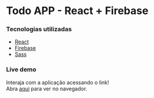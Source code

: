 # Todo APP - React + Firebase

### Tecnologias utilizadas

* [React](https://pt-br.reactjs.org/)
* [Firebase](https://firebase.google.com/?hl=pt-br)
* [Sass](https://sass-lang.com/)

### Live demo

Interaja com a aplicação acessando o link! <br/>
Abra [aqui](https://todo-app-f4aba.web.app/) para ver no navegador.

